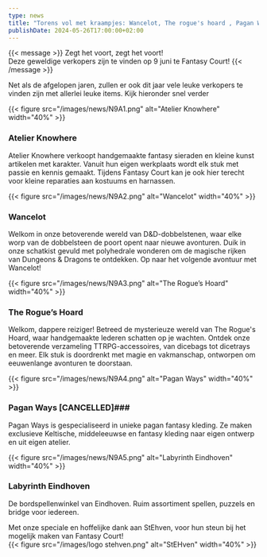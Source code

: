 ```yaml
--- 
type: news 
title: "Torens vol met kraampjes: Wancelot, The rogue's hoard , Pagan Ways, Labyrinth Eindhoven." 
publishDate: 2024-05-26T17:00:00+02:00 
--- 
```



{{< message >}}
Zegt het voort, zegt het voort!\
Deze geweldige verkopers zijn te vinden op 9 juni te Fantasy Court! 
{{< /message >}}

Net als de afgelopen jaren, zullen er ook dit jaar vele leuke verkopers te vinden zijn met allerlei leuke items. Kijk hieronder snel verder

{{< figure src="/images/news/N9A1.png" alt="Atelier Knowhere" width="40%" >}}
### Atelier Knowhere ###
Atelier Knowhere verkoopt handgemaakte fantasy sieraden en kleine kunst artikelen met karakter. Vanuit hun eigen werkplaats wordt elk stuk met passie en kennis gemaakt. Tijdens Fantasy Court kan je ook hier terecht voor kleine reparaties aan kostuums en harnassen.

{{< figure src="/images/news/N9A2.png" alt="Wancelot" width="40%" >}}
### Wancelot ###
Welkom in onze betoverende wereld van D&D-dobbelstenen, waar elke worp van de dobbelsteen de poort opent naar nieuwe avonturen. Duik in onze schatkist gevuld met polyhedrale wonderen om de magische rijken van Dungeons & Dragons te ontdekken. Op naar het volgende avontuur met Wancelot!

{{< figure src="/images/news/N9A3.png" alt="The Rogue’s Hoard" width="40%" >}}
### The Rogue’s Hoard ###
Welkom, dappere reiziger! Betreed de mysterieuze wereld van The Rogue's Hoard, waar handgemaakte lederen schatten op je wachten. Ontdek onze betoverende verzameling TTRPG-accessoires, van dicebags tot dicetrays en meer. Elk stuk is doordrenkt met magie en vakmanschap, ontworpen om eeuwenlange avonturen te doorstaan.

{{< figure src="/images/news/N9A4.png" alt="Pagan Ways" width="40%" >}}
### Pagan Ways [CANCELLED]###
Pagan Ways is gespecialiseerd in unieke pagan fantasy kleding. Ze maken exclusieve Keltische, middeleeuwse en fantasy kleding naar eigen ontwerp en uit eigen atelier.

{{< figure src="/images/news/N9A5.png" alt="Labyrinth Eindhoven" width="40%" >}}
### Labyrinth Eindhoven ###
De bordspellenwinkel van Eindhoven. Ruim assortiment spellen, puzzels en bridge voor iedereen.



Met onze speciale en hoffelijke dank aan StEhven, voor hun steun bij het mogelijk maken van Fantasy Court!\
{{< figure src="/images/logo stehven.png" alt="StEHven" width="40%" >}}